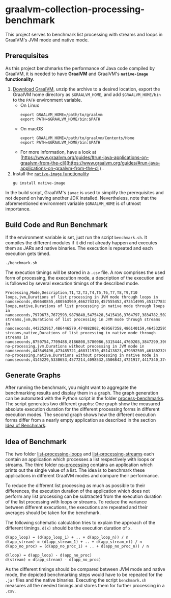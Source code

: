 # graalvm-collection-processing-benchmark

This project serves to benchmark list processing with streams and loops in GraalVM's JVM mode and native mode.

## Prerequisites

As this project benchmarks the performance of Java code compiled by GraalVM, it is needed to have **GraalVM** and
GraalVM's **`native-image` functionality**.

1. [Download GraalVM](https://www.graalvm.org/downloads/), unzip the archive to a desired location, export the GraalVM
   home directory as `$GRAALVM_HOME`, and add `$GRAALVM_HOME/bin` to the `PATH` environment variable.
    * On Linux
      ```shell
      export GRAALVM_HOME=/path/to/graalvm
      export PATH=$GRAALVM_HOME/bin:$PATH
      ```
    * On macOS
      ```shell
      export GRAALVM_HOME=/path/to/graalvm/Contents/Home
      export PATH=$GRAALVM_HOME/bin:$PATH
      ```
    * For more information, have a look
      at [https://www.graalvm.org/guides/#run-java-applications-on-graalvm-from-the-cli](https://www.graalvm.org/guides/#run-java-applications-on-graalvm-from-the-cli)
      .
2. Install the [`native-image` functionality](https://www.graalvm.org/reference-manual/native-image/)
   ```shell
   gu install native-image
   ```

In the build script, GraalVM's `javac` is used to simplify the prerequisites and not depend on having another JDK
installed. Nevertheless, note that the aforementioned environment variable `$GRAALVM_HOME` is of utmost importance.

## Build Code and Run Benchmark

If the environment variable is set, just run the script `benchmark.sh`. It compiles the different modules if it did not
already happen and executes them as JARs and native binaries. The execution is repeated and each execution gets timed.

```shell
./benchmark.sh
```

The execution timings will be stored in a `.csv` file. A row comprises the used form of processing, the execution mode,
a description of the execution and is followed by several execution timings of the described mode.

```
Processing,Mode,Description,T1,T2,T3,T4,T5,T6,T7,T8,T9,T10
loops,jvm,Durations of list processing in JVM mode through loops in nanoseconds,456640855,480563969,466274310,457555452,473514995,451377833,465314880,470706899,470199321,476601833
loops,native,Durations of list processing in native mode through loops in nanoseconds,7979673,7672593,9879840,5475428,5415416,3764797,3834782,5024665,4398057,4784259
streams,jvm,Durations of list processing in JVM mode through streams in nanoseconds,442252917,486446579,474882802,469567358,486140159,464532595,494910979,490998692,492638200,466492981
streams,native,Durations of list processing in native mode through streams in nanoseconds,8750754,7709488,8186808,5780086,5315444,4769203,3847299,3968024,4391808,4771771
no-processing,jvm,Durations without processing in JVM mode in nanoseconds,443549496,473485721,468311970,451413823,479392505,461802326,460117760,471456463,458598231,471726635
no-processing,native,Durations without processing in native mode in nanoseconds,4145229,5330653,4577214,4098532,3506842,4721917,4417340,3747131,3686842,4774681
```

## Generate Graphs

After running the benchmark, you might want to aggregate the benchmarking results and display them in a graph. The graph
generation can be automated with the Python script in the folder [process-benchmarks](process-benchmarks). The script
generates two different graphs: One graph show the measured absolute execution duration for the different processing
forms in different execution modes. The second graph shows how the different execution forms differ from a nearly empty
application as described in the section [Idea of Benchmark](#idea-of-benchmark).

## Idea of Benchmark

The two folder [list-processing-loops](list-processing-loops) and [list-processing-streams](list-processing-streams)
each contain an application which processes a list respectively with loops or streams. The third
folder [no-processing](no-processing) contains an application which prints out the single value of a list. The idea is
to benchmark these applications in different GraalVM modes and compare their performance.

To reduce the different list processing as much as possible to their differences, the execution duration of the
application which does not perform any list processing can be subtracted from the execution duration of the list
processing with loops or streams. To reduce the variance between different executions, the executions are repeated and
their averages should be taken for the benchmark.

The following schematic calculation tries to explain the approach of the different timings. `d(x)` should be the
execution duration of `x`.

```
d(app_loop) = (d(app_loop_1) + .. + d(app_loop_n)) / n
d(app_stream) = (d(app_stream_1) + .. + d(app_stream_n)) / n
d(app_no_proc) = (d(app_no_proc_1) + .. + d(app_no_proc_n)) / n

d(loop) = d(app_loop) - d(app_no_proc)
d(stream) = d(app_stream) - d(app_no_proc)
```

As the different timings should be compared between JVM mode and native mode, the depicted benchmarking steps would have
to be repeated for the `.jar` files and the native binaries. Executing the script `benchmark.sh` measures all the needed
timings and stores them for further processing in a `.csv`.
